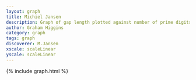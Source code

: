 ```yaml
---
layout: graph
title: Michiel Jansen
description: Graph of gap length plotted against number of prime digits
author: Graham Higgins
category: graph
tags: graph
discoverer: M.Jansen
xscale: scaleLinear
yscale: scaleLinear
---
```


{% include graph.html %}

